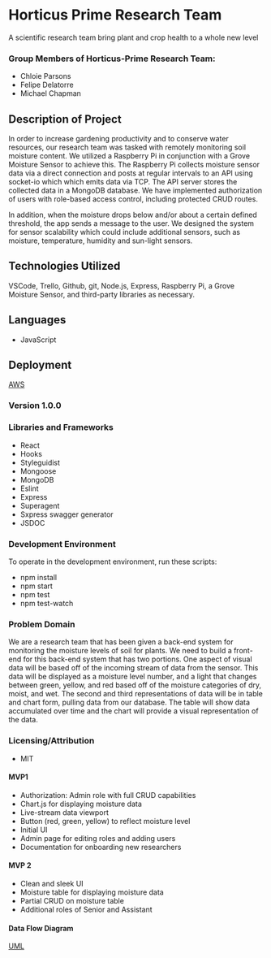 # Horticus Prime Research Team
A scientific research team bring plant and crop health to a whole new level

### Group Members of Horticus-Prime Research Team:

* Chloie Parsons
* Felipe Delatorre
* Michael Chapman

## Description of Project

In order to increase gardening productivity and to conserve water resources, our research team was tasked with remotely monitoring soil moisture content. We utilized a Raspberry Pi in conjunction with a Grove Moisture Sensor to achieve this. The Raspberry Pi collects moisture sensor data via a direct connection and posts at regular intervals to an API using socket-io which which emits data via TCP. The API server stores the collected data in a MongoDB database. We have implemented authorization of users with role-based access control, including protected CRUD routes.

In addition, when the moisture drops below and/or about a certain defined threshold, the app sends a message to the user.
We designed the system for sensor scalability which could include additional sensors, such as moisture, temperature, humidity and sun-light sensors.

## Technologies Utilized 

VSCode, Trello, Github, git, Node.js, Express, Raspberry Pi, a Grove Moisture Sensor, and third-party libraries as necessary.

## Languages
* JavaScript

## Deployment
[AWS](http://hp-v2.s3-website-us-west-2.amazonaws.com/)

### Version 1.0.0
### Libraries and Frameworks
* React
* Hooks
* Styleguidist
* Mongoose
* MongoDB
* Eslint
* Express
* Superagent
* Sxpress swagger generator
* JSDOC

### Development Environment
To operate in the development environment, run these scripts:
* npm install
* npm start
* npm test
* npm test-watch

### Problem Domain

We are a research team that has been given a back-end system for monitoring the moisture levels of soil for plants. We need to build a front-end for this back-end system that has two portions. One aspect of visual data will be based off of the incoming stream of data from the sensor. This data will be displayed as a moisture level number, and a light that changes between green, yellow, and red based off of the moisture categories of dry, moist, and wet. The second and third representations of data will be in table and chart form, pulling data from our database. The table will show data accumulated over time and the chart will provide a visual representation of the data.

### Licensing/Attribution
* MIT

#### MVP1
* Authorization: Admin role with full CRUD capabilities
* Chart.js for displaying moisture data
* Live-stream data viewport
* Button (red, green, yellow) to reflect moisture level
* Initial UI
* Admin page for editing roles and adding users
* Documentation for onboarding new researchers

#### MVP 2
* Clean and sleek UI
* Moisture table for displaying moisture data
* Partial CRUD on moisture table
* Additional roles of Senior and Assistant

#### Data Flow Diagram

[UML](TBD)
